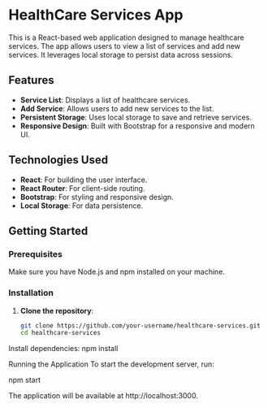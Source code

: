 # HealthCare Services App

This is a React-based web application designed to manage healthcare services. The app allows users to view a list of services and add new services. It leverages local storage to persist data across sessions.

## Features

- **Service List**: Displays a list of healthcare services.
- **Add Service**: Allows users to add new services to the list.
- **Persistent Storage**: Uses local storage to save and retrieve services.
- **Responsive Design**: Built with Bootstrap for a responsive and modern UI.

## Technologies Used

- **React**: For building the user interface.
- **React Router**: For client-side routing.
- **Bootstrap**: For styling and responsive design.
- **Local Storage**: For data persistence.

## Getting Started

### Prerequisites

Make sure you have Node.js and npm installed on your machine.

### Installation

1. **Clone the repository**:
   ```bash
   git clone https://github.com/your-username/healthcare-services.git
   cd healthcare-services

Install dependencies:
npm install

Running the Application
To start the development server, run:

npm start

The application will be available at http://localhost:3000.
